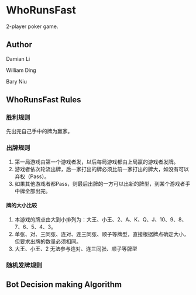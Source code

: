 # WhoRunsFast
2-player poker game.

## Author
Damian Li

William Ding

Bary Niu

## WhoRunsFast Rules
### 胜利规则
先出完自己手中的牌为赢家。

### 出牌规则
1. 第一局游戏由第一个游戏者发，以后每局游戏都由上局赢的游戏者发牌。
2. 游戏者依次轮流出牌，后一家打出的牌必须比前一家打出的牌大，如没有可以弃权（Pass）。
3. 如果其他游戏者都Pass，则最后出牌的一方可以出新的牌型，到某个游戏者手中牌全部出完。

#### 牌的大小比较
1. 本游戏的牌点由大到小排列为：大王、小王、2、A、K、Q、J、10、9、8、7、6、5、4、3。
2. 单张、对、三同张、连对、连三同张、顺子等牌型，直接根据牌点确定大小，但要求出牌的数量必须相同。
3. 大王、小王、2 无法参与连对、连三同张、顺子等牌型

### 随机发牌规则

## Bot Decision making Algorithm